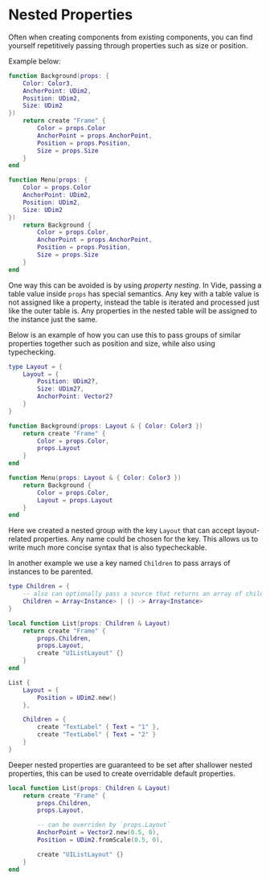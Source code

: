 # Nested Properties

Often when creating components from existing components, you can find yourself
repetitively passing through properties such as size or position.

Example below:

```lua
function Background(props: {
    Color: Color3,
    AnchorPoint: UDim2,
    Position: UDim2,
    Size: UDim2
})
    return create "Frame" {
        Color = props.Color
        AnchorPoint = props.AnchorPoint,
        Position = props.Position,
        Size = props.Size
    }
end

function Menu(props: {
    Color = props.Color
    AnchorPoint: UDim2,
    Position: UDim2,
    Size: UDim2
})
    return Background {
        Color = props.Color,
        AnchorPoint = props.AnchorPoint,
        Position = props.Position,
        Size = props.Size
    }
end
```

One way this can be avoided is by using *property nesting*. In Vide, passing a
table value inside `props` has special semantics. Any key with a table value is
not assigned like a property, instead the table is iterated and processed just
like the outer table is. Any properties in the nested table will be assigned
to the instance just the same.

Below is an example of how you can use this to pass groups of similar properties
together such as position and size, while also using typechecking.

```lua
type Layout = {
    Layout = {
        Position: UDim2?,
        Size: UDim2?,
        AnchorPoint: Vector2?
    }
}

function Background(props: Layout & { Color: Color3 })
    return create "Frame" {
        Color = props.Color,
        props.Layout
    }
end

function Menu(props: Layout & { Color: Color3 })
    return Background {
        Color = props.Color,
        Layout = props.Layout
    }
end
```

Here we created a nested group with the key `Layout` that can accept
layout-related properties. Any name could be chosen for the key.
This allows us to write much more concise syntax that is also typecheckable.

In another example we use a key named `Children` to pass arrays of instances to
be parented.

```lua
type Children = {
    -- also can optionally pass a source that returns an array of children too
    Children = Array<Instance> | () -> Array<Instance>
}

local function List(props: Children & Layout)
    return create "Frame" {
        props.Children,
        props.Layout,
        create "UIListLayout" {}
    }
end

List {
    Layout = {
        Position = UDim2.new()
    },

    Children = {
        create "TextLabel" { Text = "1" },
        create "TextLabel" { Text = "2" }
    }
}
```

Deeper nested properties are guaranteed to be set after shallower nested
properties, this can be used to create overridable default properties.

```lua
local function List(props: Children & Layout)
    return create "Frame" {
        props.Children,
        props.Layout,

        -- can be overriden by `props.Layout`
        AnchorPoint = Vector2.new(0.5, 0),
        Position = UDim2.fromScale(0.5, 0),

        create "UIListLayout" {}
    }
end
```
